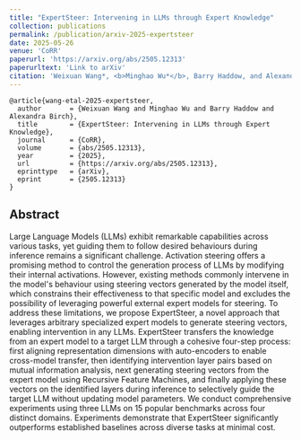 ```yaml
---
title: "ExpertSteer: Intervening in LLMs through Expert Knowledge"
collection: publications
permalink: /publication/arxiv-2025-expertsteer
date: 2025-05-26
venue: 'CoRR'
paperurl: 'https://arxiv.org/abs/2505.12313'
paperurltext: 'Link to arXiv'
citation: 'Weixuan Wang*, <b>Minghao Wu*</b>, Barry Haddow, and Alexandra Birch. 2025. <a href="http://minghao-wu.github.io/files/papers/expertsteer_arxiv_2025.pdf"><u>ExpertSteer: Intervening in LLMs through Expert Knowledge</u></a>. abs/2505.12313.'
---
```


```
@article{wang-etal-2025-expertsteer,
  author       = {Weixuan Wang and Minghao Wu and Barry Haddow and Alexandra Birch},
  title        = {ExpertSteer: Intervening in LLMs through Expert Knowledge},
  journal      = {CoRR},
  volume       = {abs/2505.12313},
  year         = {2025},
  url          = {https://arxiv.org/abs/2505.12313},
  eprinttype   = {arXiv},
  eprint       = {2505.12313}
}
```

## Abstract
Large Language Models (LLMs) exhibit remarkable capabilities across various tasks, yet guiding them to follow desired behaviours during inference remains a significant challenge. Activation steering offers a promising method to control the generation process of LLMs by modifying their internal activations. However, existing methods commonly intervene in the model's behaviour using steering vectors generated by the model itself, which constrains their effectiveness to that specific model and excludes the possibility of leveraging powerful external expert models for steering. To address these limitations, we propose ExpertSteer, a novel approach that leverages arbitrary specialized expert models to generate steering vectors, enabling intervention in any LLMs. ExpertSteer transfers the knowledge from an expert model to a target LLM through a cohesive four-step process: first aligning representation dimensions with auto-encoders to enable cross-model transfer, then identifying intervention layer pairs based on mutual information analysis, next generating steering vectors from the expert model using Recursive Feature Machines, and finally applying these vectors on the identified layers during inference to selectively guide the target LLM without updating model parameters. We conduct comprehensive experiments using three LLMs on 15 popular benchmarks across four distinct domains. Experiments demonstrate that ExpertSteer significantly outperforms established baselines across diverse tasks at minimal cost.